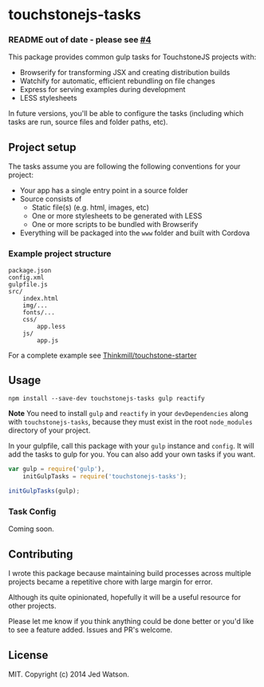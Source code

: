 touchstonejs-tasks
==================

### README out of date - please see [#4](https://github.com/touchstonejs/touchstonejs-tasks/issues/4) 


This package provides common gulp tasks for TouchstoneJS projects with:

* Browserify for transforming JSX and creating distribution builds
* Watchify for automatic, efficient rebundling on file changes
* Express for serving examples during development
* LESS stylesheets

In future versions, you'll be able to configure the tasks (including which tasks are run, source files and folder paths, etc).


## Project setup

The tasks assume you are following the following conventions for your project:

* Your app has a single entry point in a source folder
* Source consists of
	* Static file(s) (e.g. html, images, etc)
	* One or more stylesheets to be generated with LESS
	* One or more scripts to be bundled with Browserify
* Everything will be packaged into the `www` folder and built with Cordova

### Example project structure

```
package.json
config.xml
gulpfile.js
src/
	index.html
	img/...
	fonts/...
	css/
		app.less
	js/
		app.js
```

For a complete example see [Thinkmill/touchstone-starter](https://github.com/Thinkmill/touchstone-starter)


## Usage

```
npm install --save-dev touchstonejs-tasks gulp reactify
```

**Note** You need to install `gulp` and `reactify` in your `devDependencies` along with `touchstonejs-tasks`, because they must exist in the root `node_modules` directory of your project.

In your gulpfile, call this package with your `gulp` instance and `config`. It will add the tasks to gulp for you. You can also add your own tasks if you want.

```javascript
var gulp = require('gulp'),
	initGulpTasks = require('touchstonejs-tasks');

initGulpTasks(gulp);
```

### Task Config

Coming soon.


## Contributing

I wrote this package because maintaining build processes across multiple projects became a repetitive chore with large margin for error.

Although its quite opinionated, hopefully it will be a useful resource for other projects.

Please let me know if you think anything could be done better or you'd like to see a feature added. Issues and PR's welcome.


## License

MIT. Copyright (c) 2014 Jed Watson.


